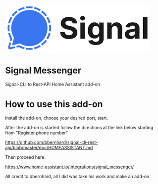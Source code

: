 [![](logo.png)](https://www.signal.org/)

# Signal Messenger

Signal-CLI to Rest-API Home Assistant add-on

# How to use this add-on

Install the add-on, choose your desired port, start.

After the add-on is started follow the directions at the link below starting from "Register phone number"

https://github.com/bbernhard/signal-cli-rest-api/blob/master/doc/HOMEASSISTANT.md

Then proceed here:

https://www.home-assistant.io/integrations/signal_messenger/


All credit to bbernhard, all I did was take his work and make an add-on.

